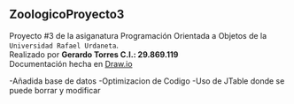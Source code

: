 ## ZoologicoProyecto3
Proyecto #3 de la asiganatura Programación Orientada a Objetos de la `Universidad Rafael Urdaneta`.\
Realizado por **Gerardo Torres C.I.: 29.869.119**\
Documentación hecha en [Draw.io](https://app.diagrams.net/)

-Añadida base de datos
-Optimizacion de Codigo
-Uso de JTable donde se puede borrar y modificar

